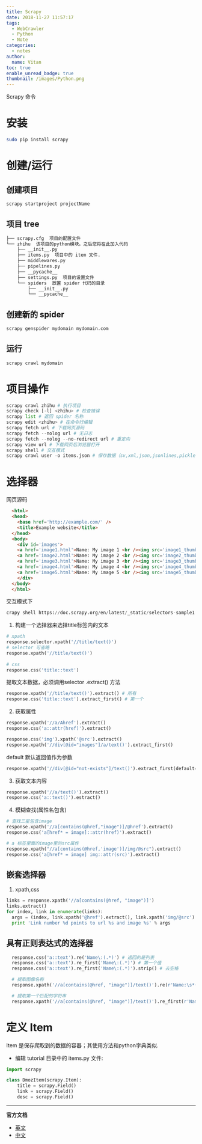 ```yaml
---
title: Scrapy
date: 2018-11-27 11:57:17
tags:
  - WebCrawler
  - Python
  - Note
categories:
  - notes
author:
  name: Vitan
toc: true
enable_unread_badge: true
thumbnail: /images/Python.png
---
```

Scrapy 命令
<!--more-->
# 安装
```bash
sudo pip install scrapy
```

# 创建/运行
## 创建项目
```python
scrapy startproject projectName
```

## 项目 tree
```bash
├── scrapy.cfg  项目的配置文件
└── zhihu  该项目的python模块。之后您将在此加入代码
    ├── __init__.py
    ├── items.py  项目中的 item 文件.
    ├── middlewares.py
    ├── pipelines.py
    ├── __pycache__
    ├── settings.py  项目的设置文件
    └── spiders  放置 spider 代码的目录
        ├── __init__.py
        └── __pycache__
```

## 创建新的 spider
```python
scrapy genspider mydomain mydomain.com
```

## 运行
```python
scrapy crawl mydomain
```

# 项目操作
```python
scrapy crawl zhihu # 执行项目
scrapy check [-l] <zhihu> # 检查错误
scrapy list # 返回 spider 名称
scrapy edit <zhihu> # 在命令行编辑
scrapy fetch url # 下载网页源码
scrapy fetch --nolog url # 无日志
scrapy fetch --nolog --no-redirect url # 重定向
scrapy view url # 下载网页后浏览器打开
scrapy shell # 交互模式
scrapy crawl user -o items.json # 保存数据（sv,xml,json,jsonlines,pickle,marshal）
```

# 选择器
网页源码

```html
  <html>
  <head>
    <base href='http://example.com/' />
    <title>Example website</title>
  </head>
  <body>
    <div id='images'>
    <a href='image1.html'>Name: My image 1 <br /><img src='image1_thumb.jpg' /></a>
    <a href='image2.html'>Name: My image 2 <br /><img src='image2_thumb.jpg' /></a>
    <a href='image3.html'>Name: My image 3 <br /><img src='image3_thumb.jpg' /></a>
    <a href='image4.html'>Name: My image 4 <br /><img src='image4_thumb.jpg' /></a>
    <a href='image5.html'>Name: My image 5 <br /><img src='image5_thumb.jpg' /></a>
    </div>
  </body>
  </html>
```

交互模式下

```python
crapy shell https://doc.scrapy.org/en/latest/_static/selectors-sample1.html
```

1. 构建一个选择器来选择title标签内的文本

```python
# xpath
response.selector.xpath('//title/text()')
# selector 可省略
response.xpath('//title/text()')
  
# css
response.css('title::text')
```

提取文本数据，必须调用selector .extract() 方法

```python
response.xpath('//title/text()').extract() # 所有
response.css('title::text').extract_first() # 第一个
```

2. 获取属性

```python
response.xpath('//a/Ahref').extract()
response.css('a::attr(href)').extract()

response.css('img').xpath('@src').extract()
response.xpath('//div[@id="images"]/a/text()').extract_first()
```

default 默认返回值作为参数

```python
response.xpath('//div[@id="not-exists"]/text()').extract_first(default='not-found')
```

3. 获取文本内容

```python
response.xpath('//a/text()').extract()
response.css('a::text()').estract()
```

4. 模糊查找(属性名包含)

```python
# 查找三星包含image
response.xpath('//a[contains(@href,"image")]/@href').extract()
response.css('a[href* = image]::attr(href)').extract()

# a 标签里面的image里的src属性
response.xpath("//a[contains(@href,'image')]/img/@src").extract()
response.css('a[href* = image] img::attr(src)').extract()
```


## 嵌套选择器

1. xpath,css

```python
links = response.xpath('//a[contains(@href, "image")]')
links.extract()
for index, link in enumerate(links):
  args = (index, link.xpath('@href').extract(), link.xpath('img/@src').extract())
  print 'Link number %d points to url %s and image %s' % args
```

## 具有正则表达式的选择器
```python
  response.css('a::text').re('Name\:(.*)') # 返回的是列表
  response.css('a::text').re_first('Name\:(.*)') # 第一个值
  response.css('a::text').re_first('Name\:(.*)').strip() # 去空格

  # 提取图像名称
  response.xpath('//a[contains(@href, "image")]/text()').re(r'Name:\s*(.*)')

  # 提取第一个匹配的字符串
  response.xpath('//a[contains(@href, "image")]/text()').re_first(r'Name:\s*(.*)')
```

# 定义 Item
Item 是保存爬取到的数据的容器；其使用方法和python字典类似.
- 编辑 tutorial 目录中的 items.py 文件:
```python
import scrapy

class DmozItem(scrapy.Item):
    title = scrapy.Field()
    link = scrapy.Field()
    desc = scrapy.Field()
```
---
**官方文档**
- [英文](https://docs.scrapy.org/en/latest/)
- [中文](https://scrapy-chs.readthedocs.io/zh_CN/1.0/index.html)
